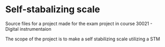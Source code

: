 # Self-stabalizing scale
Source files for a project made for the exam project in course 30021 - Digital instrumentaion

The scope of the project is to make a self stabilizing scale utilizing a STM
